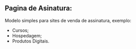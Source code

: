 ## Pagina de Asinatura:

Modelo simples para sites de venda de assinatura, exemplo:

- Cursos;
- Hospedagem;
- Produtos Digitais.

